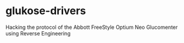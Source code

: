 # glukose-drivers
Hacking the protocol of the Abbott FreeStyle Optium Neo Glucomenter using Reverse Engineering